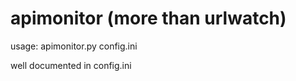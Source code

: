 apimonitor (more than urlwatch)
===============================

usage: apimonitor.py config.ini

well documented in config.ini 


